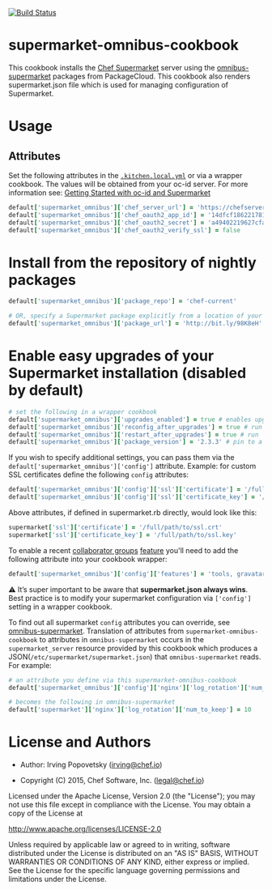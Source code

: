 [![Build Status](https://travis-ci.org/chef-cookbooks/supermarket-omnibus-cookbook.svg?branch=master)](https://travis-ci.org/chef-cookbooks/supermarket-omnibus-cookbook)

# supermarket-omnibus-cookbook

This cookbook installs the [Chef Supermarket](https://github.com/opscode/supermarket) server using the [omnibus-supermarket](https://github.com/opscode/omnibus-supermarket) packages from PackageCloud.
This cookbook also renders supermarket.json file which is used for managing configuration of Supermarket.

# Usage

## Attributes

Set the following attributes in the [`.kitchen.local.yml`](https://github.com/irvingpop/supermarket-omnibus-cookbook/blob/master/.kitchen.local.yml.example) or via a wrapper cookbook.  The values will be obtained from your oc-id server.  For more information see: [Getting Started with oc-id and Supermarket](http://irvingpop.github.io/blog/2015/04/07/setting-up-your-private-supermarket-server/)

```ruby
default['supermarket_omnibus']['chef_server_url'] = 'https://chefserver.mycompany.com'
default['supermarket_omnibus']['chef_oauth2_app_id'] = '14dfcf186221781cff51eedd5ac1616'
default['supermarket_omnibus']['chef_oauth2_secret'] = 'a49402219627cfa6318d58b13e90aca'
default['supermarket_omnibus']['chef_oauth2_verify_ssl'] = false
```

# Install from the repository of nightly packages
```ruby
default['supermarket_omnibus']['package_repo'] = 'chef-current'
```

```ruby
# OR, specify a Supermarket package explicitly from a location of your choosing
default['supermarket_omnibus']['package_url'] = 'http://bit.ly/98K8eH'
```

# Enable easy upgrades of your Supermarket installation (disabled by default)
```ruby
# set the following in a wrapper cookbook
default['supermarket_omnibus']['upgrades_enabled'] = true # enables upgrade action
default['supermarket_omnibus']['reconfig_after_upgrades'] = true # run `supermarket-ctl reconfigure` after upgrades
default['supermarket_omnibus']['restart_after_upgrades'] = true # run `supermarket-ctl restart` after upgrades
default['supermarket_omnibus']['package_version'] = '2.3.3' # pin to a desired semantic version; upgrade will occurr if necessary
```

If you wish to specify additional settings, you can pass them via the `default['supermarket_omnibus']['config']` attribute.
Example: for custom SSL certificates define the following `config` attributes:

```ruby
default['supermarket_omnibus']['config']['ssl']['certificate'] = '/full/path/to/ssl.crt'
default['supermarket_omnibus']['config']['ssl']['certificate_key'] = '/full/path/to/ssl.key'
```
Above attributes, if defined in supermarket.rb directly, would look like this:
```ruby
supermarket['ssl']['certificate'] = '/full/path/to/ssl.crt'
supermarket['ssl']['certificate_key'] = '/full/path/to/ssl.key'
```

To enable a recent [collaborator groups](https://www.chef.io/blog/2015/12/18/collaborator-groups-on-supermarket/) [feature](https://www.youtube.com/watch?v=1t1T5CQ0j48) you'll need to add the following attribute into your cookbook wrapper:
```ruby
default['supermarket_omnibus']['config']['features'] = 'tools, gravatar, collaborator_groups'
```

:warning: It’s super important to be aware that __supermarket.json always wins__. Best practice is to modify your supermarket configuration via `['config']` setting in a wrapper cookbook.

To find out all supermarket `config` attributes you can override, see [omnibus-supermarket](https://github.com/chef/omnibus-supermarket/blob/master/cookbooks/omnibus-supermarket/attributes/default.rb). Translation of attributes from `supermarket-omnibus-cookbook` to attributes in `omnibus-supermarket` occurs in the `supermarket_server` resource provided by this cookbook which produces a JSON(`/etc/supermarket/supermarket.json`) that `omnibus-supermarket` reads. For example:

```ruby
# an attribute you define via this supermarket-omnibus-cookbook
default['supermarket_omnibus']['config']['nginx']['log_rotation']['num_to_keep'] = 10

# becomes the following in omnibus-supermarket
default['supermarket']['nginx']['log_rotation']['num_to_keep'] = 10
```

# License and Authors

- Author: Irving Popovetsky (<irving@chef.io>)

- Copyright (C) 2015, Chef Software, Inc. (<legal@chef.io>)

Licensed under the Apache License, Version 2.0 (the "License");
you may not use this file except in compliance with the License.
You may obtain a copy of the License at

   http://www.apache.org/licenses/LICENSE-2.0

Unless required by applicable law or agreed to in writing, software
distributed under the License is distributed on an "AS IS" BASIS,
WITHOUT WARRANTIES OR CONDITIONS OF ANY KIND, either express or implied.
See the License for the specific language governing permissions and
limitations under the License.
